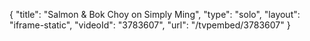 {
    "title": "Salmon & Bok Choy on Simply Ming",
    "type": "solo",
    "layout": "iframe-static",
    "videoId": "3783607",
    "url": "\/tvpembed\/3783607"
}